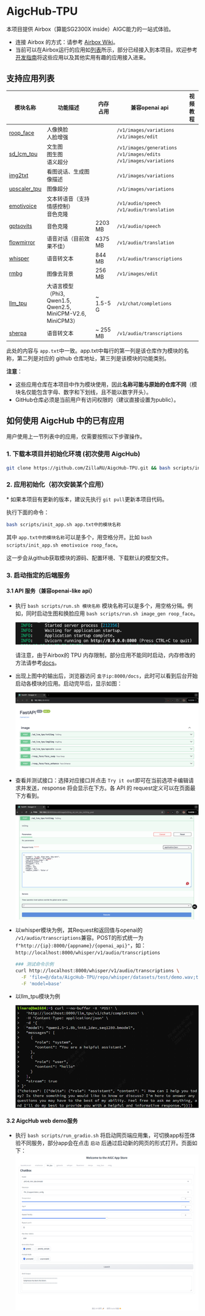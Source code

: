 # AigcHub-TPU

本项目提供 Airbox（算能SG2300X inside）AIGC能力的一站式体验。

- 连接 Airbox 的方式：请参考 [Airbox Wiki](https://gitee.com/zilla0717/AirboxWiki)。
- 当前可以在Airbox运行的应用如[列表](https://gitee.com/zilla0717/AirboxWiki/blob/master/README.md)所示，部分已经接入到本项目。欢迎参考[开发指南](docs/developer_tutorial.md)将这些应用以及其他实用有趣的应用接入进来。

## 支持应用列表

| 模块名称     | 功能描述                             | 内存占用 |   兼容openai api | 视频教程 |
| ------------ | ----------------------------------- | -------- | -------- | -------- |
| [roop_face](https://github.com/ZillaRU/roop_face.git)      | 人像换脸<br>人脸增强         |          | `/v1/images/variations`<br>`/v1/images/edit` |              |
| [sd_lcm_tpu](https://github.com/ZillaRU/SD-lcm-tpu.git)     | 文生图<br>图生图<br>语义超分  |          | `/v1/images/generations`<br>`/v1/images/edits`<br>`/v1/images/variations` |              |
| [img2txt](https://github.com/ZillaRU/ImageSpeaking.git)  | 看图说话、生成图像描述           |          | `/v1/images/variations` |              |
| [upscaler_tpu](https://github.com/ZillaRU/upscaler_tpu.git)   | 图像超分                   |          | `/v1/images/variations` |              |
| [emotivoice](https://github.com/ZillaRU/EmotiVoice-TPU.git) | 文本转语音（支持情感控制）<br>音色克隆  |           | `/v1/audio/speech`<br>`/v1/audio/translation` |              |
| [gptsovits](https://github.com/wlc952/GPT-SoVITS-TPU.git)  | 音色克隆                       | 2203 MB  | `/v1/audio/speech` |              |
| [flowmirror](https://github.com/wlc952/flow_mirror_tpu.git) | 语音对话（目前效果不佳）        | 4375 MB  | `/v1/audio/translation` |              |
| [whisper](https://github.com/wlc952/whisper-TPU.git)     | 语音转文本                        | 844 MB   | `/v1/audio/transcriptions` |              |
| [rmbg](https://github.com/wlc952/rmbg_tpu.git)        | 图像去背景                           | 256 MB   | `/v1/images/edit` |              |
| [llm_tpu](https://github.com/wlc952/llm_aigchub.git)     | 大语言模型（Phi3, Qwen1.5,<br>Qwen2.5, MiniCPM-V2.6, MiniCPM3）| ~ 1.5-5 G | `/v1/chat/completions` |              |
| [sherpa](https://github.com/wlc952/Kaldi-TPU.git)       | 语音转文本                          |  ~ 255 MB  | `/v1/audio/transcriptions` |              |

此处的内容与 `app.txt`中一致。app.txt中每行的第一列是该仓库作为模块的名称，第二列是对应的 github 仓库地址，第三列是该模块的功能类别。

**注意**：

- 这些应用仓库在本项目中作为模块使用，因此**名称可能与原始的仓库不同**（模块名仅能包含字母、数字和下划线，且不能以数字开头）。
- GitHub仓库必须是当前用户有访问权限的（建议直接设置为public）。

## 如何使用 AigcHub 中的已有应用

用户使用上一节列表中的应用，仅需要按照以下步骤操作。

### 1. 下载本项目并初始化环境 (初次使用 AigcHub)

```sh
git clone https://github.com/ZillaRU/AigcHub-TPU.git && bash scripts/init_env.sh
```

### 2. 应用初始化（初次安装某个应用）

\* 如果本项目有更新的版本，建议先执行 `git pull`更新本项目代码。

执行下面的命令：

```sh
bash scripts/init_app.sh app.txt中的模块名称
```

其中 `app.txt中的模块名称`可以是多个，用空格分开。比如 `bash scripts/init_app.sh emotivoice roop_face`。

这一步会从github获取模块的源码、配置环境、下载默认的模型文件。

### 3. 启动指定的后端服务

#### 3.1 API 服务（兼容openai-like api）

- 执行 `bash scripts/run.sh 模块名称`
  模块名称可以是多个，用空格分隔。例如，同时启动生图和换脸应用 `bash scripts/run.sh image_gen roop_face`。
  
  ![执行run.sh后，后台输出如下信息](docs/assets/readme_run.png)
  
  请注意，由于Airbox的 TPU 内存限制，部分应用不能同时启动，内存修改的方法请参考[docs](https://docs.radxa.com/sophon/airbox/local-ai-deploy/ai-tools/memory_allocate)。

- 出现上图中的输出后，浏览器访问 `盒子ip:8000/docs`，此时可以看到后台开始启动各模块的应用。启动完毕后，显示如图：
  
  ![启动完毕后 API doc](docs/assets/readme_load_done.png)
- 查看并测试接口：选择对应接口并点击 `Try it out`即可在当前选项卡编辑请求并发送，response 将会显示在下方。各 API 的 request定义可以在页面最下方看到。
  
  ![测试接口](docs/assets/readme_test_api.png)

- 以whisper模块为例，其Request和返回值与openai的 `/v1/audio/transcriptions`兼容。POST的形式统一为 `f"http://{ip}:8000/{appname}/{openai_api}"`，如：`http://localhost:8000/whisper/v1/audio/transcriptions`

  ```bash
  ### 测试命令示例
  curl http://localhost:8000/whisper/v1/audio/transcriptions \
    -F 'file=@/data/AigcHub-TPU/repo/whisper/datasets/test/demo.wav;type=audio/wav' \
    -F 'model=base'
  ```

- 以llm_tpu模块为例
  
  ![alt text](docs/assets/readme_chat.png)

#### 3.2 AigcHub web demo服务

- 执行 `bash scripts/run_gradio.sh` 将启动网页端应用集，可切换app标签体验不同服务，部分app会在点击 `启动` 后通过启动新的网页的形式打开。页面如下：![web服务](docs/assets/readme_gradio_hub.png)
